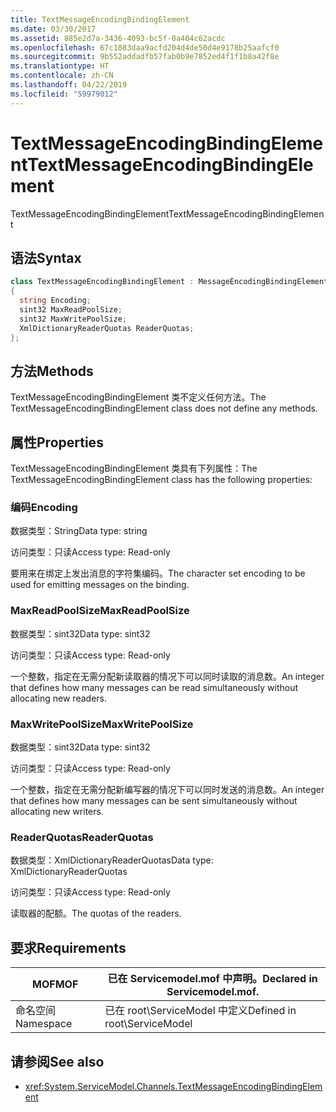 ```yaml
---
title: TextMessageEncodingBindingElement
ms.date: 03/30/2017
ms.assetid: 885e2d7a-3436-4093-bc5f-0a404c62acdc
ms.openlocfilehash: 67c1083daa9acfd204d4de50d4e9178b25aafcf0
ms.sourcegitcommit: 9b552addadfb57fab0b9e7852ed4f1f1b8a42f8e
ms.translationtype: HT
ms.contentlocale: zh-CN
ms.lasthandoff: 04/22/2019
ms.locfileid: "59979012"
---
```

# <a name="textmessageencodingbindingelement"></a><span data-ttu-id="b631e-102">TextMessageEncodingBindingElement</span><span class="sxs-lookup"><span data-stu-id="b631e-102">TextMessageEncodingBindingElement</span></span>
<span data-ttu-id="b631e-103">TextMessageEncodingBindingElement</span><span class="sxs-lookup"><span data-stu-id="b631e-103">TextMessageEncodingBindingElement</span></span>  
  
## <a name="syntax"></a><span data-ttu-id="b631e-104">语法</span><span class="sxs-lookup"><span data-stu-id="b631e-104">Syntax</span></span>  
  
```csharp
class TextMessageEncodingBindingElement : MessageEncodingBindingElement  
{  
  string Encoding;  
  sint32 MaxReadPoolSize;  
  sint32 MaxWritePoolSize;  
  XmlDictionaryReaderQuotas ReaderQuotas;  
};  
```  
  
## <a name="methods"></a><span data-ttu-id="b631e-105">方法</span><span class="sxs-lookup"><span data-stu-id="b631e-105">Methods</span></span>  
 <span data-ttu-id="b631e-106">TextMessageEncodingBindingElement 类不定义任何方法。</span><span class="sxs-lookup"><span data-stu-id="b631e-106">The TextMessageEncodingBindingElement class does not define any methods.</span></span>  
  
## <a name="properties"></a><span data-ttu-id="b631e-107">属性</span><span class="sxs-lookup"><span data-stu-id="b631e-107">Properties</span></span>  
 <span data-ttu-id="b631e-108">TextMessageEncodingBindingElement 类具有下列属性：</span><span class="sxs-lookup"><span data-stu-id="b631e-108">The TextMessageEncodingBindingElement class has the following properties:</span></span>  
  
### <a name="encoding"></a><span data-ttu-id="b631e-109">编码</span><span class="sxs-lookup"><span data-stu-id="b631e-109">Encoding</span></span>  
 <span data-ttu-id="b631e-110">数据类型：String</span><span class="sxs-lookup"><span data-stu-id="b631e-110">Data type: string</span></span>  
  
 <span data-ttu-id="b631e-111">访问类型：只读</span><span class="sxs-lookup"><span data-stu-id="b631e-111">Access type: Read-only</span></span>  
  
 <span data-ttu-id="b631e-112">要用来在绑定上发出消息的字符集编码。</span><span class="sxs-lookup"><span data-stu-id="b631e-112">The character set encoding to be used for emitting messages on the binding.</span></span>  
  
### <a name="maxreadpoolsize"></a><span data-ttu-id="b631e-113">MaxReadPoolSize</span><span class="sxs-lookup"><span data-stu-id="b631e-113">MaxReadPoolSize</span></span>  
 <span data-ttu-id="b631e-114">数据类型：sint32</span><span class="sxs-lookup"><span data-stu-id="b631e-114">Data type: sint32</span></span>  
  
 <span data-ttu-id="b631e-115">访问类型：只读</span><span class="sxs-lookup"><span data-stu-id="b631e-115">Access type: Read-only</span></span>  
  
 <span data-ttu-id="b631e-116">一个整数，指定在无需分配新读取器的情况下可以同时读取的消息数。</span><span class="sxs-lookup"><span data-stu-id="b631e-116">An integer that defines how many messages can be read simultaneously without allocating new readers.</span></span>  
  
### <a name="maxwritepoolsize"></a><span data-ttu-id="b631e-117">MaxWritePoolSize</span><span class="sxs-lookup"><span data-stu-id="b631e-117">MaxWritePoolSize</span></span>  
 <span data-ttu-id="b631e-118">数据类型：sint32</span><span class="sxs-lookup"><span data-stu-id="b631e-118">Data type: sint32</span></span>  
  
 <span data-ttu-id="b631e-119">访问类型：只读</span><span class="sxs-lookup"><span data-stu-id="b631e-119">Access type: Read-only</span></span>  
  
 <span data-ttu-id="b631e-120">一个整数，指定在无需分配新编写器的情况下可以同时发送的消息数。</span><span class="sxs-lookup"><span data-stu-id="b631e-120">An integer that defines how many messages can be sent simultaneously without allocating new writers.</span></span>  
  
### <a name="readerquotas"></a><span data-ttu-id="b631e-121">ReaderQuotas</span><span class="sxs-lookup"><span data-stu-id="b631e-121">ReaderQuotas</span></span>  
 <span data-ttu-id="b631e-122">数据类型：XmlDictionaryReaderQuotas</span><span class="sxs-lookup"><span data-stu-id="b631e-122">Data type: XmlDictionaryReaderQuotas</span></span>  
  
 <span data-ttu-id="b631e-123">访问类型：只读</span><span class="sxs-lookup"><span data-stu-id="b631e-123">Access type: Read-only</span></span>  
  
 <span data-ttu-id="b631e-124">读取器的配额。</span><span class="sxs-lookup"><span data-stu-id="b631e-124">The quotas of the readers.</span></span>  
  
## <a name="requirements"></a><span data-ttu-id="b631e-125">要求</span><span class="sxs-lookup"><span data-stu-id="b631e-125">Requirements</span></span>  
  
|<span data-ttu-id="b631e-126">MOF</span><span class="sxs-lookup"><span data-stu-id="b631e-126">MOF</span></span>|<span data-ttu-id="b631e-127">已在 Servicemodel.mof 中声明。</span><span class="sxs-lookup"><span data-stu-id="b631e-127">Declared in Servicemodel.mof.</span></span>|  
|---------|-----------------------------------|  
|<span data-ttu-id="b631e-128">命名空间</span><span class="sxs-lookup"><span data-stu-id="b631e-128">Namespace</span></span>|<span data-ttu-id="b631e-129">已在 root\ServiceModel 中定义</span><span class="sxs-lookup"><span data-stu-id="b631e-129">Defined in root\ServiceModel</span></span>|  
  
## <a name="see-also"></a><span data-ttu-id="b631e-130">请参阅</span><span class="sxs-lookup"><span data-stu-id="b631e-130">See also</span></span>

- <xref:System.ServiceModel.Channels.TextMessageEncodingBindingElement>

